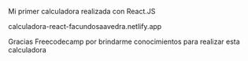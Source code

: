 Mi primer calculadora realizada con React.JS


calculadora-react-facundosaavedra.netlify.app


Gracias Freecodecamp por brindarme conocimientos para realizar esta calculadora
